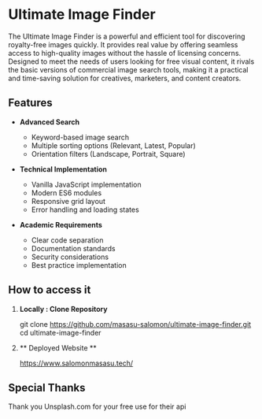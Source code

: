 # Ultimate Image Finder

The Ultimate Image Finder is a powerful and efficient tool for discovering royalty-free images quickly. It provides real value by offering seamless access to high-quality images without the hassle of licensing concerns. Designed to meet the needs of users looking for free visual content, it rivals the basic versions of commercial image search tools, making it a practical and time-saving solution for creatives, marketers, and content creators.



## Features

- **Advanced Search**
  - Keyword-based image search
  - Multiple sorting options (Relevant, Latest, Popular)
  - Orientation filters (Landscape, Portrait, Square)
 
- **Technical Implementation**
  - Vanilla JavaScript implementation
  - Modern ES6 modules
  - Responsive grid layout
  - Error handling and loading states

- **Academic Requirements**
  - Clear code separation
  - Documentation standards
  - Security considerations
  - Best practice implementation

## How to access it 

1. **Locally : Clone Repository**

   git clone https://github.com/masasu-salomon/ultimate-image-finder.git
   cd ultimate-image-finder

2. ** Deployed Website **
   
   https://www.salomonmasasu.tech/

## Special Thanks

Thank you Unsplash.com for your free use for their api
